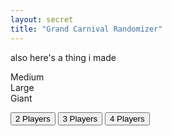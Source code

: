 ```yaml
---
layout: secret
title: "Grand Carnival Randomizer"
---
```

also here's a thing i made  
<script src="{{ site.baseurl }}{% link assets/grandcarnivalrandomizer.js %}"> </script>
<div id="mediumDisplay">Medium</div>
<div id="largeDisplay">Large</div>
<div id="giantDisplay">Giant</div>

<button onclick="newQuote(2)">2 Players</button> <button onclick="newQuote(3)">3 Players</button> <button onclick="newQuote(4)">4 Players</button>